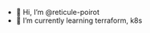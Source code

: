 - 👋 Hi, I’m @reticule-poirot
- 🌱 I’m currently learning terraform, k8s


<!---
reticule-poirot/reticule-poirot is a ✨ special ✨ repository because its `README.md` (this file) appears on your GitHub profile.
You can click the Preview link to take a look at your changes.
--->

